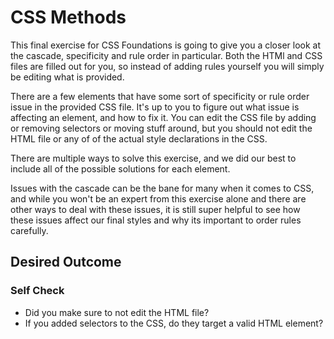 # CSS Methods
This final exercise for CSS Foundations is going to give you a closer look at the cascade, specificity and rule order in particular. Both the HTMl and CSS files are filled out for you, so instead of adding rules yourself you will simply be editing what is provided.

There are a few elements that have some sort of specificity or rule order issue in the provided CSS file. It's up to you to figure out what issue is affecting an element, and how to fix it. You can edit the CSS file by adding or removing selectors or moving stuff around, but you should not edit the HTML file or any of of the actual style declarations in the CSS.

There are multiple ways to solve this exercise, and we did our best to include all of the possible solutions for each element.

Issues with the cascade can be the bane for many when it comes to CSS, and while you won't be an expert from this exercise alone and there are other ways to deal with these issues, it is still super helpful to see how these issues affect our final styles and why its important to order rules carefully.

## Desired Outcome
<!-- Insert Outcome Image -->

### Self Check
- Did you make sure to not edit the HTML file?
- If you added selectors to the CSS, do they target a valid HTML element?
